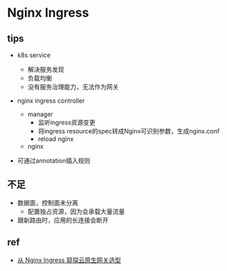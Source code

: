 # Nginx Ingress

## tips
+ k8s service 
    + 解决服务发现
    + 负载均衡
    + 没有服务治理能力，无法作为网关

+ nginx ingress controller
    + manager
        + 监听ingress资源变更
        + 将ingress resource的spec转成Nginx可识别参数，生成nginx.conf
        + reload nginx
    + nginx

+ 可通过annotation插入规则


## 不足
+ 数据面，控制面未分离
    + 配置独占资源，因为会承载大量流量
+ 跟新路由时，应用的长连接会断开

## ref
+ [从 Nginx Ingress 窥探云原生网关选型](https://zhuanlan.zhihu.com/p/597105960)